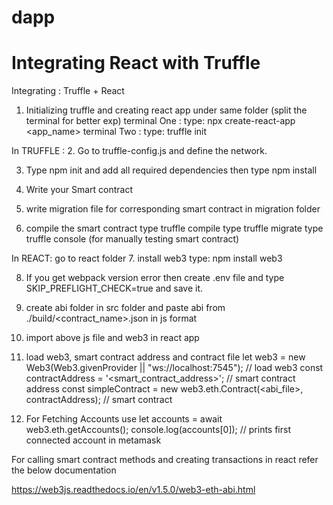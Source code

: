 # dapp

# Integrating React with Truffle

Integrating : Truffle + React

1. Initializing truffle and creating react app under same folder (split the terminal for better exp)
terminal One : type: npx create-react-app <app_name>
terminal Two : type: truffle init

In TRUFFLE :
2. Go to truffle-config.js and define the network.

3. Type npm init and add all required dependencies then type npm install

4. Write your Smart contract

5. write migration file for corresponding smart contract in migration folder

6. compile the smart contract
   type truffle compile
   type truffle migrate
   type truffle console (for manually testing smart contract)

In REACT: go to react folder
7. install web3 type: npm install web3

8. If you get webpack version error then create .env file and type SKIP_PREFLIGHT_CHECK=true and save it.

9. create abi folder in src folder and paste abi from ./build/<contract_name>.json in js format

10. import above js file and web3 in react app 

11. load web3, smart contract address and contract file 
    let web3 = new Web3(Web3.givenProvider || "ws://localhost:7545"); // load web3
    const contractAddress = '<smart_contract_address>'; // smart contract address
    const simpleContract = new web3.eth.Contract(<abi_file>, contractAddress); // smart contract

12. For Fetching Accounts use
    let accounts = await web3.eth.getAccounts();
    console.log(accounts[0]); // prints first connected account in metamask 


For calling smart contract methods and creating transactions in react refer the below documentation

https://web3js.readthedocs.io/en/v1.5.0/web3-eth-abi.html

